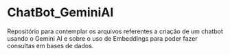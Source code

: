 # ChatBot_GeminiAI

Repositório para contemplar os arquivos referentes a criação de um chatbot usando o Gemini AI e sobre o uso de Embeddings para poder fazer consultas em bases de dados. 
